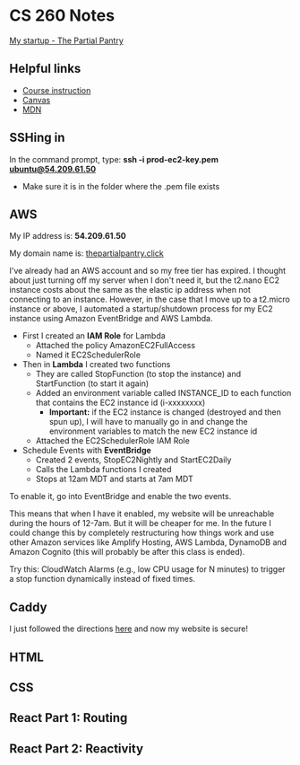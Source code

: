 # CS 260 Notes

[My startup - The Partial Pantry](https://thepartialpantry.click)

## Helpful links

- [Course instruction](https://github.com/webprogramming260)
- [Canvas](https://byu.instructure.com)
- [MDN](https://developer.mozilla.org)

## SSHing in

In the command prompt, type: **ssh -i prod-ec2-key.pem ubuntu@54.209.61.50**

* Make sure it is in the folder where the .pem file exists

## AWS

My IP address is: **54.209.61.50**

My domain name is: [thepartialpantry.click](http://thepartialpantry.click)

I've already had an AWS account and so my free tier has expired. I thought about just turning off my server when I don't need it, but the t2.nano EC2 instance costs about the same as the elastic ip address when not connecting to an instance. However, in the case that I move up to a t2.micro instance or above, I automated a startup/shutdown process for my EC2 instance using Amazon EventBridge and AWS Lambda.

* First I created an **IAM Role** for Lambda
  * Attached the policy AmazonEC2FullAccess
  * Named it EC2SchedulerRole
* Then in **Lambda** I created two functions
  * They are called StopFunction (to stop the instance) and StartFunction (to start it again)
  * Added an environment variable called INSTANCE_ID to each function that contains the EC2 instance id (i-xxxxxxxx)
    * **Important:** if the EC2 instance is changed (destroyed and then spun up), I will have to manually go in and change the environment variables to match the new EC2 instance id
  * Attached the EC2SchedulerRole IAM Role
* Schedule Events with **EventBridge**
  * Created 2 events, StopEC2Nightly and StartEC2Daily
  * Calls the Lambda functions I created
  * Stops at 12am MDT and starts at 7am MDT

To enable it, go into EventBridge and enable the two events.

This means that when I have it enabled, my website will be unreachable during the hours of 12-7am. But it will be cheaper for me.
In the future I could change this by completely restructuring how things work and use other Amazon services like Amplify Hosting, AWS Lambda, DynamoDB and Amazon Cognito (this will probably be after this class is ended).

Try this: CloudWatch Alarms (e.g., low CPU usage for N minutes) to trigger a stop function dynamically instead of fixed times.

## Caddy

I just followed the directions [here](https://github.com/webprogramming260/.github/blob/main/profile/webServers/https/https.md) and now my website is secure!

## HTML

## CSS

## React Part 1: Routing

## React Part 2: Reactivity